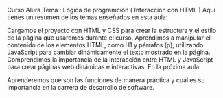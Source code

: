 Curso Alura Tema : Lógica de programción ( Interacción con HTML )
Aquí tienes un resumen de los temas enseñados en esta aula:

Cargamos el proyecto con HTML y CSS para crear la estructura y el estilo de la página que usaremos durante el curso.
Aprendimos a manipular el contenido de los elementos HTML, como H1 y párrafos (p), utilizando JavaScript para cambiar dinámicamente el texto mostrado en la página.
Comprendimos la importancia de la interacción entre HTML y JavaScript para crear páginas web dinámicas e interactivas.
En la próxima aula:

Aprenderemos qué son las funciones de manera práctica y cuál es su importancia en la carrera de desarrollo de software.
